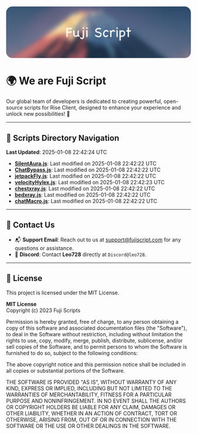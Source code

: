 ![Banner](.github/b.webp)

# 🌍 **We are Fuji Script**

Our global team of developers is dedicated to creating powerful, open-source scripts for Rise Client, designed to enhance your experience and unlock new possibilities! 🌟

---
<!-- SCRIPTS_NAVIGATION_START -->
## 📂 **Scripts Directory Navigation**

**Last Updated**: 2025-01-08 22:42:24 UTC

- **[SilentAura.js](scripts/SilentAura.js)**: Last modified on 2025-01-08 22:42:22 UTC
- **[ChatBypass.js](scripts/ChatBypass.js)**: Last modified on 2025-01-08 22:42:22 UTC
- **[jetpackFly.js](scripts/jetpackFly.js)**: Last modified on 2025-01-08 22:42:22 UTC
- **[velocityHylex.js](scripts/velocityHylex.js)**: Last modified on 2025-01-08 22:42:23 UTC
- **[chestxray.js](scripts/chestxray.js)**: Last modified on 2025-01-08 22:42:22 UTC
- **[bedxray.js](scripts/bedxray.js)**: Last modified on 2025-01-08 22:42:22 UTC
- **[chatMacro.js](scripts/chatMacro.js)**: Last modified on 2025-01-08 22:42:22 UTC

<!-- SCRIPTS_NAVIGATION_END -->

---

## 💬 **Contact Us**  
- 📬 **Support Email**: Reach out to us at [support@fujiscript.com](mailto:support@fujiscript.com) for any questions or assistance.  
- 💬 **Discord**: Contact **Leo728** directly at `Discord@leo728`.

---

## 📜 **License**

This project is licensed under the MIT License.  

**MIT License**  
Copyright (c) 2023 Fuji Scripts  

Permission is hereby granted, free of charge, to any person obtaining a copy of this software and associated documentation files (the "Software"), to deal in the Software without restriction, including without limitation the rights to use, copy, modify, merge, publish, distribute, sublicense, and/or sell copies of the Software, and to permit persons to whom the Software is furnished to do so, subject to the following conditions:  

The above copyright notice and this permission notice shall be included in all copies or substantial portions of the Software.  

THE SOFTWARE IS PROVIDED "AS IS", WITHOUT WARRANTY OF ANY KIND, EXPRESS OR IMPLIED, INCLUDING BUT NOT LIMITED TO THE WARRANTIES OF MERCHANTABILITY, FITNESS FOR A PARTICULAR PURPOSE AND NONINFRINGEMENT. IN NO EVENT SHALL THE AUTHORS OR COPYRIGHT HOLDERS BE LIABLE FOR ANY CLAIM, DAMAGES OR OTHER LIABILITY, WHETHER IN AN ACTION OF CONTRACT, TORT OR OTHERWISE, ARISING FROM, OUT OF OR IN CONNECTION WITH THE SOFTWARE OR THE USE OR OTHER DEALINGS IN THE SOFTWARE.  
